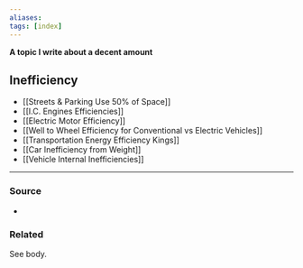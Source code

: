 ```yaml
---
aliases: 
tags: [index]
---
```

**A topic I write about a decent amount**

## Inefficiency
- [[Streets & Parking Use 50% of Space]]
- [[I.C. Engines Efficiencies]]
- [[Electric Motor Efficiency]]
- [[Well to Wheel Efficiency for Conventional vs Electric Vehicles]]
- [[Transportation Energy Efficiency Kings]]
- [[Car Inefficiency from Weight]]
- [[Vehicle Internal Inefficiencies]]



---
### Source
- 

### Related
See body.
 